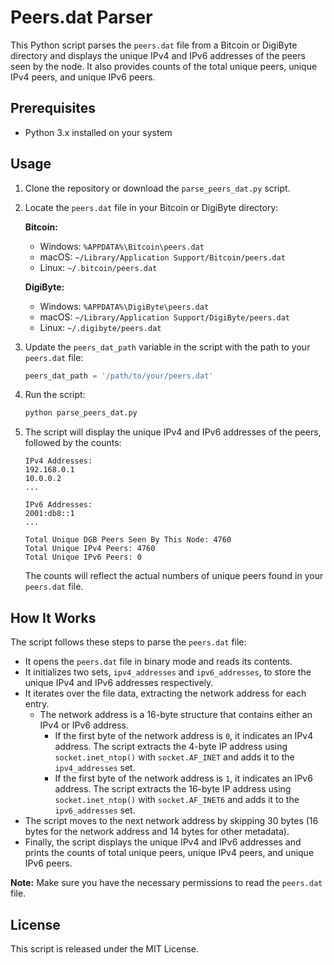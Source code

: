 # Peers.dat Parser

This Python script parses the `peers.dat` file from a Bitcoin or DigiByte directory and displays the unique IPv4 and IPv6 addresses of the peers seen by the node. It also provides counts of the total unique peers, unique IPv4 peers, and unique IPv6 peers.

## Prerequisites

- Python 3.x installed on your system

## Usage

1. Clone the repository or download the `parse_peers_dat.py` script.
2. Locate the `peers.dat` file in your Bitcoin or DigiByte directory:

    **Bitcoin:**
    - Windows: `%APPDATA%\Bitcoin\peers.dat`
    - macOS: `~/Library/Application Support/Bitcoin/peers.dat`
    - Linux: `~/.bitcoin/peers.dat`

    **DigiByte:**
    - Windows: `%APPDATA%\DigiByte\peers.dat`
    - macOS: `~/Library/Application Support/DigiByte/peers.dat`
    - Linux: `~/.digibyte/peers.dat`

3. Update the `peers_dat_path` variable in the script with the path to your `peers.dat` file:
    ```python
    peers_dat_path = '/path/to/your/peers.dat'
    ```

4. Run the script:
    ```bash
    python parse_peers_dat.py
    ```

5. The script will display the unique IPv4 and IPv6 addresses of the peers, followed by the counts:
    ```plaintext
    IPv4 Addresses:
    192.168.0.1
    10.0.0.2
    ...

    IPv6 Addresses:
    2001:db8::1
    ...

    Total Unique DGB Peers Seen By This Node: 4760
    Total Unique IPv4 Peers: 4760
    Total Unique IPv6 Peers: 0
    ```

    The counts will reflect the actual numbers of unique peers found in your `peers.dat` file.

## How It Works

The script follows these steps to parse the `peers.dat` file:
- It opens the `peers.dat` file in binary mode and reads its contents.
- It initializes two sets, `ipv4_addresses` and `ipv6_addresses`, to store the unique IPv4 and IPv6 addresses respectively.
- It iterates over the file data, extracting the network address for each entry.
    - The network address is a 16-byte structure that contains either an IPv4 or IPv6 address.
        - If the first byte of the network address is `0`, it indicates an IPv4 address. The script extracts the 4-byte IP address using `socket.inet_ntop()` with `socket.AF_INET` and adds it to the `ipv4_addresses` set.
        - If the first byte of the network address is `1`, it indicates an IPv6 address. The script extracts the 16-byte IP address using `socket.inet_ntop()` with `socket.AF_INET6` and adds it to the `ipv6_addresses` set.
- The script moves to the next network address by skipping 30 bytes (16 bytes for the network address and 14 bytes for other metadata).
- Finally, the script displays the unique IPv4 and IPv6 addresses and prints the counts of total unique peers, unique IPv4 peers, and unique IPv6 peers.

**Note:** Make sure you have the necessary permissions to read the `peers.dat` file.

## License

This script is released under the MIT License.

